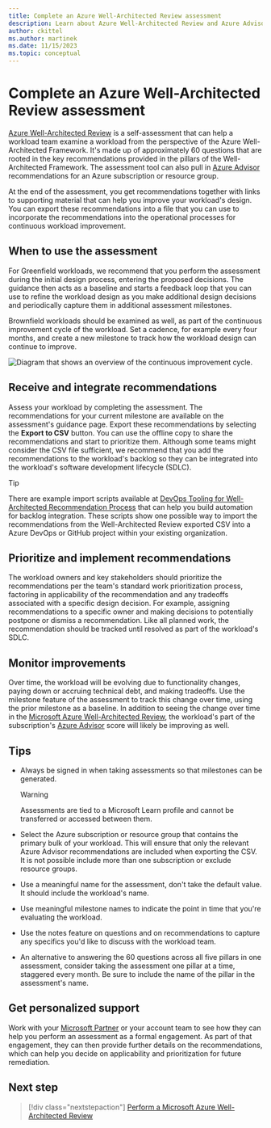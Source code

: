 ```yaml
---
title: Complete an Azure Well-Architected Review assessment
description: Learn about Azure Well-Architected Review and Azure Advisor recommendations that can help you continuously improve your workload.
author: ckittel
ms.author: martinek
ms.date: 11/15/2023
ms.topic: conceptual
---
```


# Complete an Azure Well-Architected Review assessment

[Azure Well-Architected Review](/assessments/azure-architecture-review/) is a self-assessment that can help a workload team examine a workload from the perspective of the Azure Well-Architected Framework. It's made up of approximately 60 questions that are rooted in the key recommendations provided in the pillars of the Well-Architected Framework. The assessment tool can also pull in [Azure Advisor](/azure/advisor/) recommendations for an Azure subscription or resource group.

At the end of the assessment, you get recommendations together with links to supporting material that can help you improve your workload's design. You can export these recommendations into a file that you can use to incorporate the recommendations into the operational processes for continuous workload improvement.

## When to use the assessment

For Greenfield workloads, we recommend that you perform the assessment during the initial design process, entering the proposed decisions. The guidance then acts as a baseline and starts a feedback loop that you can use to refine the workload design as you make additional design decisions and periodically capture them in additional assessment milestones.

Brownfield workloads should be examined as well, as part of the continuous improvement cycle of the workload. Set a cadence, for example every four months, and create a new milestone to track how the workload design can continue to improve.

![Diagram that shows an overview of the continuous improvement cycle.](../_images/guidance-overview.svg)

## Receive and integrate recommendations

Assess your workload by completing the assessment. The recommendations for your current milestone are available on the assessment's guidance page. Export these recommendations by selecting the **Export to CSV** button. You can use the offline copy to share the recommendations and start to prioritize them. Although some teams might consider the CSV file sufficient, we recommend that you add the recommendations to the workload's backlog so they can be integrated into the workload's software development lifecycle (SDLC).

> [!TIP]
> There are example import scripts available at [DevOps Tooling for Well-Architected Recommendation Process](https://github.com/Azure/WellArchitected-Tools/tree/main/WARP/devops#readme) that can help you build automation for backlog integration. These scripts show one possible way to import the recommendations from the Well-Architected Review exported CSV into a Azure DevOps or GitHub project within your existing organization.

## Prioritize and implement recommendations

The workload owners and key stakeholders should prioritize the recommendations per the team's standard work prioritization process, factoring in applicability of the recommendation and any tradeoffs associated with a specific design decision. For example, assigning recommendations to a specific owner and making decisions to potentially postpone or dismiss a recommendation. Like all planned work, the recommendation should be tracked until resolved as part of the workload's SDLC.

## Monitor improvements

Over time, the workload will be evolving due to functionality changes, paying down or accruing technical debt, and making tradeoffs. Use the milestone feature of the assessment to track this change over time, using the prior milestone as a baseline. In addition to seeing the change over time in the [Microsoft Azure Well-Architected Review](/assessments/azure-architecture-review/), the workload's part of the subscription's [Azure Advisor](/azure/advisor/) score will likely be improving as well.

## Tips

- Always be signed in when taking assessments so that milestones can be generated.

  > [!WARNING]
  > Assessments are tied to a Microsoft Learn profile and cannot be transferred or accessed between them.

- Select the Azure subscription or resource group that contains the primary bulk of your workload. This will ensure that only the relevant Azure Advisor recommendations are included when exporting the CSV. It is not possible include more than one subscription or exclude resource groups.
- Use a meaningful name for the assessment, don't take the default value. It should include the workload's name.
- Use meaningful milestone names to indicate the point in time that you're evaluating the workload.
- Use the notes feature on questions and on recommendations to capture any specifics you'd like to discuss with the workload team.
- An alternative to answering the 60 questions across all five pillars in one assessment, consider taking the assessment one pillar at a time, staggered every month. Be sure to include the name of the pillar in the assessment's name.

## Get personalized support

Work with your [Microsoft Partner](https://appsource.microsoft.com/marketplace/partner-dir) or your account team to see how they can help you perform an assessment as a formal engagement. As part of that engagement, they can then provide further details on the recommendations, which can help you decide on applicability and prioritization for future remediation.

## Next step

> [!div class="nextstepaction"]
> [Perform a Microsoft Azure Well-Architected Review](/assessments/azure-architecture-review/)
